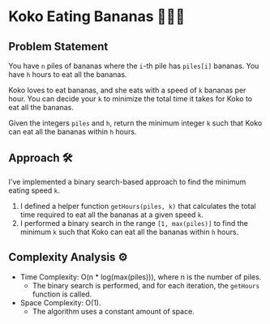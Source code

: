 # Koko Eating Bananas 🍌👩‍🍳

## Problem Statement

You have `n` piles of bananas where the `i`-th pile has `piles[i]` bananas. You have `h` hours to eat all the bananas.

Koko loves to eat bananas, and she eats with a speed of `k` bananas per hour. You can decide your `k` to minimize the total time it takes for Koko to eat all the bananas.

Given the integers `piles` and `h`, return the minimum integer `k` such that Koko can eat all the bananas within `h` hours.

## Approach 🛠️

I've implemented a binary search-based approach to find the minimum eating speed `k`.

1. I defined a helper function `getHours(piles, k)` that calculates the total time required to eat all the bananas at a given speed `k`.
2. I performed a binary search in the range `[1, max(piles)]` to find the minimum `k` such that Koko can eat all the bananas within `h` hours.

## Complexity Analysis ⚙️

- Time Complexity: O(n * log(max(piles))), where n is the number of piles.
  - The binary search is performed, and for each iteration, the `getHours` function is called.
- Space Complexity: O(1).
  - The algorithm uses a constant amount of space.
